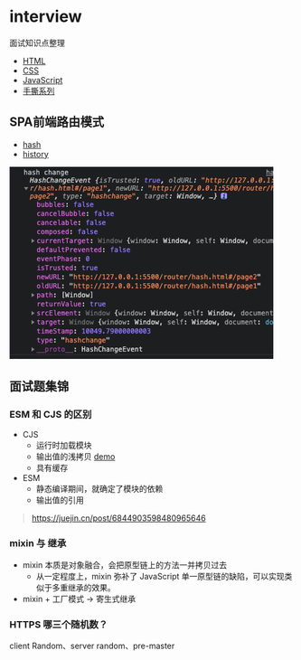 # interview

面试知识点整理

+ [HTML](./docs/html.md)
+ [CSS](./docs/css.md)
+ [JavaScript](./docs/JavaScript.md)
+ [手撕系列](./handwrite/)

## SPA前端路由模式

+ [hash](./router/hash.html)
+ [history](./router/history.html)

![](./assets/event-hashchange.png)

## 面试题集锦

### ESM 和 CJS 的区别

+ CJS
  - 运行时加载模块
  - 输出值的浅拷贝 [demo](./module/cjs/b2.js)
  - 具有缓存
+ ESM
  - 静态编译期间，就确定了模块的依赖
  - 输出值的引用

> https://juejin.cn/post/6844903598480965646

### mixin 与 继承

+ mixin 本质是对象融合，会把原型链上的方法一并拷贝过去
  - 从一定程度上，mixin 弥补了 JavaScript 单一原型链的缺陷，可以实现类似于多重继承的效果。
+ mixin + 工厂模式 -> 寄生式继承

### HTTPS 哪三个随机数？

client Random、server random、pre-master
